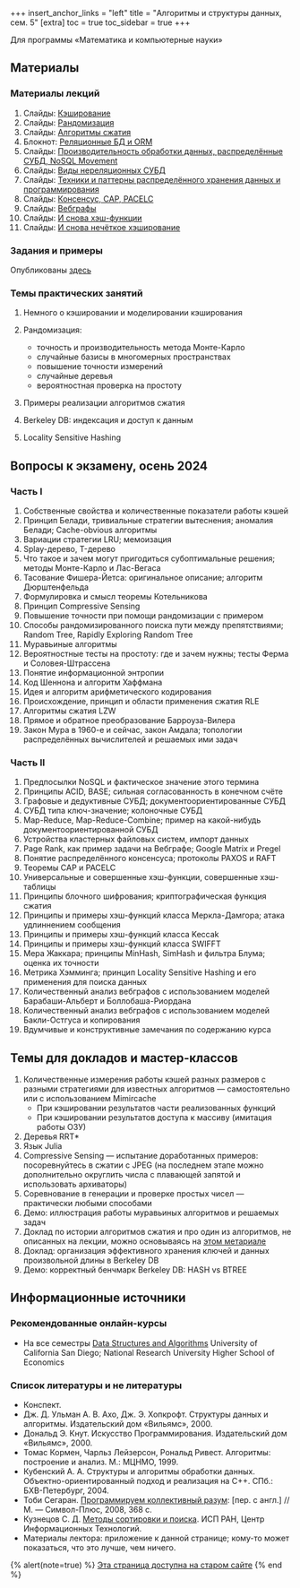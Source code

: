 +++
insert_anchor_links = "left"
title = "Алгоритмы и структуры данных, сем. 5"
[extra]
toc = true
toc_sidebar = true
+++

Для программы «Математика и компьютерные науки»

## Материалы

### Материалы лекций

1.  Слайды: [Кэширование](https://dluciv.github.io/algs_and_data_structs-spbu-CB.5001/slides.html?md=b5.01.caches)
2.  Слайды: [Рандомизация](https://dluciv.github.io/algs_and_data_structs-spbu-CB.5001/slides.html?md=b5.02.randomized)
3.  Слайды: [Алгоритмы сжатия](https://dluciv.github.io/algs_and_data_structs-spbu-CB.5001/slides.html?md=b5.03.compression)
4.  Блокнот: [Реляционные БД и ORM](https://github.com/dluciv/lections-everywhere/tree/master/jupyter-notebooks/11.RDBMS_ORM)
5.  Слайды: [Производительность обработки данных, распределённые СУБД, NoSQL Movement](https://dluciv.github.io/algs_and_data_structs-spbu-CB.5001/slides.html?md=b5.05.distributed_nosql)
6.  Слайды: [Виды нереляционных СУБД](https://dluciv.github.io/algs_and_data_structs-spbu-CB.5001/slides.html?md=b5.06.norel_overvivew)
7.  Слайды: [Техники и паттерны распределённого хранения данных и программирования](https://dluciv.github.io/algs_and_data_structs-spbu-CB.5001/slides.html?md=b5.07.techs_patterns)
8.  Слайды: [Консенсус, CAP, PACELC](https://dluciv.github.io/algs_and_data_structs-spbu-CB.5001/slides.html?md=b5.08.cspc)
9.  Слайды: [Вебграфы](https://dluciv.github.io/algs_and_data_structs-spbu-CB.5001/slides.html?md=b5.09.webgraphs)
10. Слайды: [И снова хэш-функции](https://dluciv.github.io/algs_and_data_structs-spbu-CB.5001/slides.html?md=b5.10.hash_functions_again)
11. Слайды: [И снова нечёткое хэширование](https://dluciv.github.io/algs_and_data_structs-spbu-CB.5001/slides.html?md=b5.11.fuzzy_hashing_again)

### Задания и примеры

Опубликованы [здесь](https://github.com/dluciv/algs_and_data_structs-spbu-CB.5001/tree/master/examples/b5)

### Темы практических занятий

1. Немного о кэшировании и моделировании кэширования

2. Рандомизация:
    - точность и производительность метода Монте-Карло
    - случайные базисы в многомерных пространствах
    - повышение точности измерений
    - случайные деревья
    - вероятностная проверка на простоту

3. Примеры реализации алгоритмов сжатия

4. Berkeley DB: индексация и доступ к данным

5. Locality Sensitive Hashing

## Вопросы к экзамену, осень 2024

### Часть I

1.  Собственные свойства и количественные показатели работы кэшей
2.  Принцип Белади, тривиальные стратегии вытеснения; аномалия Белади;
    Cache-obvious алгоритмы
3.  Вариации стратегии LRU; мемоизация
4.  Splay-дерево, T-дерево
5.  Что такое и зачем могут пригодиться субоптимальные решения; методы
    Монте-Карло и Лас-Вегаса
6.  Тасование Фишера-Йетса: оригинальное описание; алгоритм
    Дюрштенфельда
7.  Формулировка и смысл теоремы Котельникова
8.  Принцип Compressive Sensing
9.  Повышение точности при помощи рандомизации с примером
10. Способы рандомизированного поиска пути между препятствиями; Random
    Tree, Rapidly Exploring Random Tree
11. Муравьиные алгоритмы
12. Вероятностные тесты на простоту: где и зачем нужны; тесты Ферма и
    Соловея-Штрассена
13. Понятие информационной энтропии
14. Код Шеннона и алгоритм Хаффмана
15. Идея и алгоритм арифметического кодирования
16. Происхождение, принцип и области применения сжатия RLE
17. Алгоритмы сжатия LZW
18. Прямое и обратное преобразование Барроуза-Вилера
19. Закон Мура в 1960-е и сейчас, закон Амдала; топологии распределённых
    вычислителей и решаемых ими задач

### Часть II

1.  Предпосылки NoSQL и фактическое значение этого термина
2.  Принципы ACID, BASE; сильная согласованность в конечном счёте
3.  Графовые и дедуктивные СУБД; документоориентированные СУБД
4.  СУБД типа ключ-значение; колоночные СУБД
5.  Map-Reduce, Map-Reduce-Combine; пример на какой-нибудь
    документоориентированной СУБД
6.  Устройства кластерных файловых систем, импорт данных
7.  Page Rank, как пример задачи на Вебграфе; Google Matrix и Pregel
8.  Понятие распределённого консенсуса; протоколы PAXOS и RAFT
9.  Теоремы CAP и PACELC
10. Универсальные и совершенные хэш-функции, совершенные хэш-таблицы
11. Принципы блочного шифрования; криптографическая функция сжатия
12. Принципы и примеры хэш-функций класса Меркла-Дамгора; атака
    удлиннением сообщения
13. Принципы и примеры хэш-функций класса Keccak
14. Принципы и примеры хэш-функций класса SWIFFT
15. Мера Жаккара; принципы MinHash, SimHash и фильтра Блума; оценка их
    точности
16. Метрика Хэмминга; принцип Locality Sensitive Hashing и его
    применения для поиска данных
17. Количественный анализ вебграфов с использованием моделей
    Барабаши-Альберт и Боллобаша-Риордана
18. Количественный анализ вебграфов с использованием моделей
    Бакли-Остгуса и копирования
19. Вдумчивые и конструктивные замечания по содержанию курса

## Темы для докладов и мастер-классов

1.  Количественные измерения работы кэшей разных размеров с разными
    стратегиями для известных алгоритмов — самостоятельно или с
    использованием Mimircache
    - При кэшировании результатов части реализованных функций
    - При кэшировании результатов доступа к массиву (имитация работы
        ОЗУ)
2.  Деревья RRT\*
3.  Язык Julia
4.  Compressive Sensing — испытание доработанных примеров:
    посоревнуйтесь в сжатии с JPEG (на последнем этапе можно
    дополнительно округлить числа с плавающей запятой и использовать
    архиваторы)
5.  Соревнование в генерации и проверке простых чисел — практически
    любыми способами
6.  Демо: иллюстрация работы муравьиных алгоритмов и решаемых задач
7.  Доклад по истории алгоритмов сжатия и про один из алгоритмов, не
    описанных на лекции, можно основываясь на
    [этом метариале](https://ethw.org/History_of_Lossless_Data_Compression_Algorithms)
8.  Доклад: организация эффективного хранения ключей и данных
    произвольной длины в Berkeley DB
9.  Демо: корректный бенчмарк Berkeley DB: HASH vs BTREE

## Информационные источники

### Рекомендованные онлайн-курсы

- На все семестры [Data Structures and Algorithms](https://en.coursera.org/specializations/data-structures-algorithms) University
  of California San Diego; National Research University Higher School of Economics

### Список литературы и не литературы

- Конспект.
- Дж. Д. Ульман А. В. Ахо, Дж. Э. Хопкрофт. Структуры данных и
  алгоритмы. Издательский дом «Вильямс», 2000.
- Дональд Э. Кнут. Искусство Программирования. Издательский дом
  «Вильямс», 2000.
- Томас Кормен, Чарльз Лейзерсон, Рональд Ривест. Алгоритмы: построение
  и анализ. М.: МЦНМО, 1999.
- Кубенский А. А. Структуры и алгоритмы обработки данных.
  Объектно-ориентированный подход и реализация на C++. СПб.:
  БХВ-Петербург, 2004.
- Тоби Сегаран. [Программируем коллективный разум](https://books.google.ru/books?isbn=5932861193): \[пер. с
  англ.\] // М. — Символ-Плюс, 2008, 368 с. 
- Кузнецов С. Д. [Методы сортировки и поиска](http://citforum.ru/programming/theory/sorting/sorting2.shtml).
  ИСП РАН, Центр Информационных Технологий.
- Материалы лектора: приложение к данной странице; кому-то может
  показаться, что это лучше, чем ничего.

{% alert(note=true) %}
[Эта страница доступна на старом сайте](https://sites.google.com/view/edu2018-dluciv-name/Home/algorythms-s5)
{% end %}

